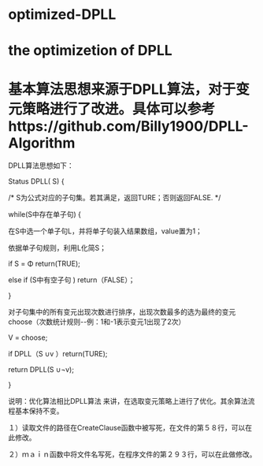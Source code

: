 # optimized-DPLL

the optimizetion of DPLL 
===

基本算法思想来源于DPLL算法，对于变元策略进行了改进。具体可以参考https://github.com/Billy1900/DPLL-Algorithm
==

DPLL算法思想如下：

Status DPLL( S) {

/* S为公式对应的子句集。若其满足，返回TURE；否则返回FALSE. */

while(S中存在单子句) { 

在S中选一个单子句L，并将单子句装入结果数组，value置为1；

依据单子句规则，利用L化简S；

if S = Φ return(TRUE);

else if (S中有空子句 ) return（FALSE）；

}

对子句集中的所有变元出现次数进行排序，出现次数最多的选为最终的变元choose（次数统计规则--例：1和-1表示变元1出现了2次）

V = choose;

if DPLL（S ∪v ）return(TURE);

return DPLL(S ∪¬v);

}

说明：优化算法相比DPLL算法 来讲，在选取变元策略上进行了优化。其余算法流程基本保持不变。


１）读取文件的路径在CreateClause函数中被写死，在文件的第５８行，可以在此修改。

２）ｍａｉｎ函数中将文件名写死，在程序文件的第２９３行，可以在此做修改。
